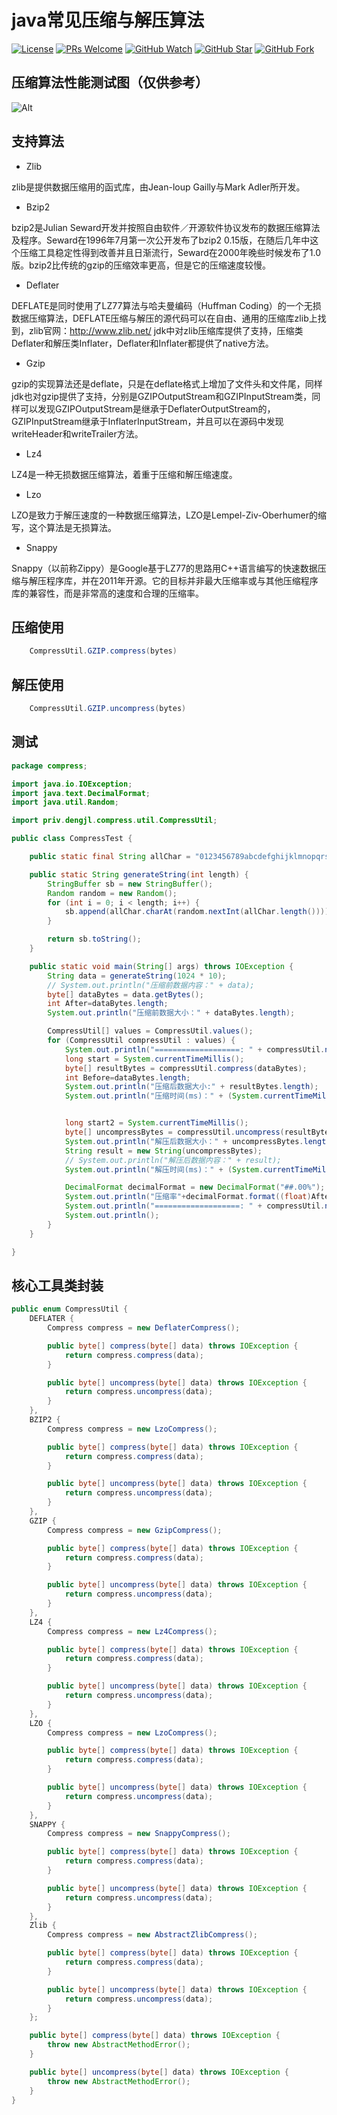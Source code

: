 # java常见压缩与解压算法

[![License](https://img.shields.io/badge/license-MIT-blue.svg)](LICENSE)
[![PRs Welcome](https://img.shields.io/badge/PRs-welcome-brightgreen.svg)](https://github.com/dengjili/java-compress/pulls)
[![GitHub Watch](https://img.shields.io/github/forks/dengjili/java-compress.svg?style=social&label=Watch)](https://github.com/dengjili/java-compress)
[![GitHub Star](https://img.shields.io/github/stars/dengjili/java-compress.svg?style=social&label=Star)](https://github.com/dengjili/java-compress)
[![GitHub Fork](https://img.shields.io/github/forks/dengjili/java-compress.svg?style=social&label=Fork)](https://github.com/dengjili/java-compress)
## 压缩算法性能测试图（仅供参考）
![Alt](压缩性能测试图.png)

## 支持算法
* Zlib

zlib是提供数据压缩用的函式库，由Jean-loup Gailly与Mark Adler所开发。

* Bzip2

bzip2是Julian Seward开发并按照自由软件／开源软件协议发布的数据压缩算法及程序。Seward在1996年7月第一次公开发布了bzip2 0.15版，在随后几年中这个压缩工具稳定性得到改善并且日渐流行，Seward在2000年晚些时候发布了1.0版。bzip2比传统的gzip的压缩效率更高，但是它的压缩速度较慢。

* Deflater

DEFLATE是同时使用了LZ77算法与哈夫曼编码（Huffman Coding）的一个无损数据压缩算法，DEFLATE压缩与解压的源代码可以在自由、通用的压缩库zlib上找到，zlib官网：http://www.zlib.net/ 
jdk中对zlib压缩库提供了支持，压缩类Deflater和解压类Inflater，Deflater和Inflater都提供了native方法。

* Gzip

gzip的实现算法还是deflate，只是在deflate格式上增加了文件头和文件尾，同样jdk也对gzip提供了支持，分别是GZIPOutputStream和GZIPInputStream类，同样可以发现GZIPOutputStream是继承于DeflaterOutputStream的，GZIPInputStream继承于InflaterInputStream，并且可以在源码中发现writeHeader和writeTrailer方法。

* Lz4

LZ4是一种无损数据压缩算法，着重于压缩和解压缩速度。

* Lzo

LZO是致力于解压速度的一种数据压缩算法，LZO是Lempel-Ziv-Oberhumer的缩写，这个算法是无损算法。

* Snappy

Snappy（以前称Zippy）是Google基于LZ77的思路用C++语言编写的快速数据压缩与解压程序库，并在2011年开源。它的目标并非最大压缩率或与其他压缩程序库的兼容性，而是非常高的速度和合理的压缩率。

## 压缩使用
```java
	CompressUtil.GZIP.compress(bytes)
```

## 解压使用
```java
	CompressUtil.GZIP.uncompress(bytes)
```

## 测试
```java
package compress;

import java.io.IOException;
import java.text.DecimalFormat;
import java.util.Random;

import priv.dengjl.compress.util.CompressUtil;

public class CompressTest {

    public static final String allChar = "0123456789abcdefghijklmnopqrstuvwxyzABCDEFGHIJKLMNOPQRSTUVWXYZ";

    public static String generateString(int length) {
        StringBuffer sb = new StringBuffer();
        Random random = new Random();
        for (int i = 0; i < length; i++) {
            sb.append(allChar.charAt(random.nextInt(allChar.length())));
        }

        return sb.toString();
    }

    public static void main(String[] args) throws IOException {
        String data = generateString(1024 * 10);
        // System.out.println("压缩前数据内容：" + data);
        byte[] dataBytes = data.getBytes();
        int After=dataBytes.length;
        System.out.println("压缩前数据大小：" + dataBytes.length);

        CompressUtil[] values = CompressUtil.values();
        for (CompressUtil compressUtil : values) {
            System.out.println("===================: " + compressUtil.name());
            long start = System.currentTimeMillis();
            byte[] resultBytes = compressUtil.compress(dataBytes);
            int Before=dataBytes.length;
            System.out.println("压缩后数据大小:" + resultBytes.length);
            System.out.println("压缩时间(ms)：" + (System.currentTimeMillis() - start));


            long start2 = System.currentTimeMillis();
            byte[] uncompressBytes = compressUtil.uncompress(resultBytes);
            System.out.println("解压后数据大小：" + uncompressBytes.length);
            String result = new String(uncompressBytes);
            // System.out.println("解压后数据内容：" + result);
            System.out.println("解压时间(ms)：" + (System.currentTimeMillis() - start2));

            DecimalFormat decimalFormat = new DecimalFormat("##.00%");
            System.out.println("压缩率"+decimalFormat.format((float)After/ (float)Before));
            System.out.println("===================: " + compressUtil.name());
            System.out.println();
        }
    }

}


```

## 核心工具类封装
```java
public enum CompressUtil {
	DEFLATER {
		Compress compress = new DeflaterCompress();

		public byte[] compress(byte[] data) throws IOException {
			return compress.compress(data);
		}

		public byte[] uncompress(byte[] data) throws IOException {
			return compress.uncompress(data);
		}
	},
	BZIP2 {
		Compress compress = new LzoCompress();

		public byte[] compress(byte[] data) throws IOException {
			return compress.compress(data);
		}

		public byte[] uncompress(byte[] data) throws IOException {
			return compress.uncompress(data);
		}
	},
	GZIP {
		Compress compress = new GzipCompress();

		public byte[] compress(byte[] data) throws IOException {
			return compress.compress(data);
		}

		public byte[] uncompress(byte[] data) throws IOException {
			return compress.uncompress(data);
		}
	},
	LZ4 {
		Compress compress = new Lz4Compress();

		public byte[] compress(byte[] data) throws IOException {
			return compress.compress(data);
		}

		public byte[] uncompress(byte[] data) throws IOException {
			return compress.uncompress(data);
		}
	},
	LZO {
		Compress compress = new LzoCompress();

		public byte[] compress(byte[] data) throws IOException {
			return compress.compress(data);
		}

		public byte[] uncompress(byte[] data) throws IOException {
			return compress.uncompress(data);
		}
	},
	SNAPPY {
		Compress compress = new SnappyCompress();

		public byte[] compress(byte[] data) throws IOException {
			return compress.compress(data);
		}

		public byte[] uncompress(byte[] data) throws IOException {
			return compress.uncompress(data);
		}
	},
    Zlib {
        Compress compress = new AbstractZlibCompress();

        public byte[] compress(byte[] data) throws IOException {
            return compress.compress(data);
        }

        public byte[] uncompress(byte[] data) throws IOException {
            return compress.uncompress(data);
        }
    };

	public byte[] compress(byte[] data) throws IOException {
		throw new AbstractMethodError();
	}

	public byte[] uncompress(byte[] data) throws IOException {
		throw new AbstractMethodError();
	}
}

```

